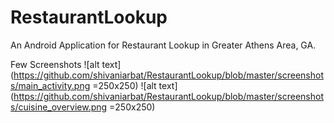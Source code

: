 # RestaurantLookup
An Android Application for Restaurant Lookup in Greater Athens Area, GA.

Few Screenshots
    ![alt text](https://github.com/shivaniarbat/RestaurantLookup/blob/master/screenshots/main_activity.png =250x250)
    ![alt text](https://github.com/shivaniarbat/RestaurantLookup/blob/master/screenshots/cuisine_overview.png =250x250)

